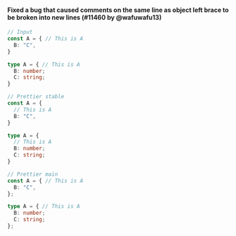 #### Fixed a bug that caused comments on the same line as object left brace to be broken into new lines (#11460 by @wafuwafu13)

<!-- Optional description if it makes sense. -->

<!-- prettier-ignore -->
```ts
// Input
const A = { // This is A
  B: "C",
}

type A = { // This is A
  B: number;
  C: string;
}

// Prettier stable
const A = {
  // This is A
  B: "C",
}

type A = {
  // This is A
  B: number;
  C: string;
}

// Prettier main
const A = { // This is A
  B: "C",
};

type A = { // This is A
  B: number;
  C: string;
};
```
